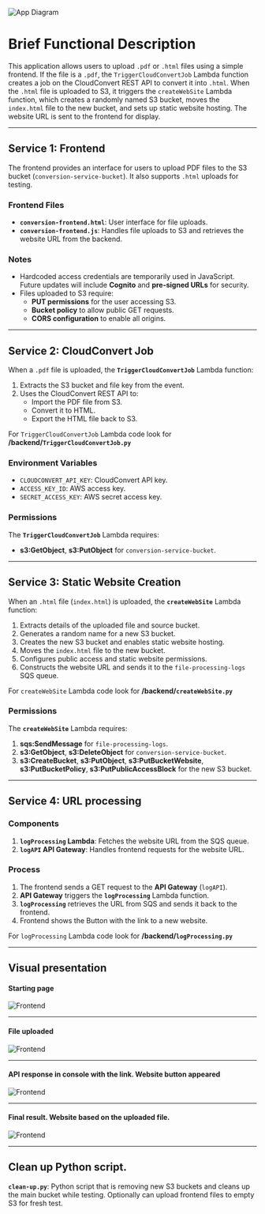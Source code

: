 ![App Diagram](images/diagram.png)

# Brief Functional Description
This application allows users to upload `.pdf` or `.html` files using a simple frontend. If the file is a `.pdf`, the `TriggerCloudConvertJob` Lambda function creates a job on the CloudConvert REST API to convert it into `.html`. When the `.html` file is uploaded to S3, it triggers the `createWebSite` Lambda function, which creates a randomly named S3 bucket, moves the `index.html` file to the new bucket, and sets up static website hosting. The website URL is sent to the frontend for display.

---

## Service 1: Frontend

The frontend provides an interface for users to upload PDF files to the S3 bucket (`conversion-service-bucket`). It also supports `.html` uploads for testing.

### Frontend Files
- **`conversion-frontend.html`**: User interface for file uploads.
- **`conversion-frontend.js`**: Handles file uploads to S3 and retrieves the website URL from the backend.

### Notes
- Hardcoded access credentials are temporarily used in JavaScript. Future updates will include **Cognito** and **pre-signed URLs** for security.
- Files uploaded to S3 require:
  - **PUT permissions** for the user accessing S3.
  - **Bucket policy** to allow public GET requests.
  - **CORS configuration** to enable all origins.

---

## Service 2: CloudConvert Job

When a `.pdf` file is uploaded, the **`TriggerCloudConvertJob`** Lambda function:
1. Extracts the S3 bucket and file key from the event.
2. Uses the CloudConvert REST API to:
   - Import the PDF file from S3.
   - Convert it to HTML.
   - Export the HTML file back to S3.

For `TriggerCloudConvertJob` Lambda code look for **/backend/`TriggerCloudConvertJob.py`**

### Environment Variables
- `CLOUDCONVERT_API_KEY`: CloudConvert API key.
- `ACCESS_KEY_ID`: AWS access key.
- `SECRET_ACCESS_KEY`: AWS secret access key.

### Permissions
The **`TriggerCloudConvertJob`** Lambda requires:
- **s3:GetObject**, **s3:PutObject** for `conversion-service-bucket`.

---

## Service 3: Static Website Creation

When an `.html` file (`index.html`) is uploaded, the **`createWebSite`** Lambda function:
1. Extracts details of the uploaded file and source bucket.
2. Generates a random name for a new S3 bucket.
3. Creates the new S3 bucket and enables static website hosting.
4. Moves the `index.html` file to the new bucket.
5. Configures public access and static website permissions.
6. Constructs the website URL and sends it to the `file-processing-logs` SQS queue.

For `createWebSite` Lambda code look for **/backend/`createWebSite.py`**

### Permissions
The **`createWebSite`** Lambda requires:
1. **sqs:SendMessage** for `file-processing-logs`.
2. **s3:GetObject**, **s3:DeleteObject** for `conversion-service-bucket`.
3. **s3:CreateBucket**, **s3:PutObject**, **s3:PutBucketWebsite**, **s3:PutBucketPolicy**, **s3:PutPublicAccessBlock** for the new S3 bucket.

---

## Service 4: URL processing

### Components
1. **`logProcessing` Lambda**: Fetches the website URL from the SQS queue.
2. **`logAPI` API Gateway**: Handles frontend requests for the website URL.

### Process
1. The frontend sends a GET request to the **API Gateway** (`logAPI`).
2. **API Gateway** triggers the **`logProcessing`** Lambda function.
3. **`logProcessing`** retrieves the URL from SQS and sends it back to the frontend.
4. Frontend shows the Button with the link to a new website.

For `logProcessing` Lambda code look for **/backend/`logProcessing.py`**

---

## Visual presentation
#### Starting page
![Frontend](images/frontend-1.png)

---

#### File uploaded
![Frontend](images/frontend-2.png)

---

#### API response in console with the link. Website button appeared
![Frontend](images/frontend-3.png)

---

#### Final result. Website based on the uploaded file.
![Frontend](images/frontend.png)

---

## Clean up Python script.

**`clean-up.py`**: Python script that is removing new S3 buckets and cleans up the main bucket while testing. Optionally can upload frontend files to empty S3 for fresh test.



